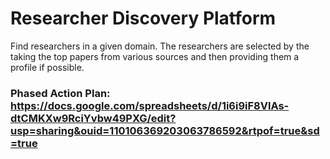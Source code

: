 # Researcher Discovery Platform

Find researchers in a given domain. The researchers are selected by the taking the top papers from various sources and then providing them a profile if possible.

### Phased Action Plan: https://docs.google.com/spreadsheets/d/1i6i9iF8VlAs-dtCMKXw9RciYvbw49PXG/edit?usp=sharing&ouid=110106369203063786592&rtpof=true&sd=true
